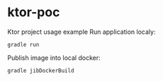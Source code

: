 # ktor-poc
Ktor project usage example
Run application localy:
```
gradle run 
```
Publish image into local docker:
```
gradle jibDockerBuild
```  